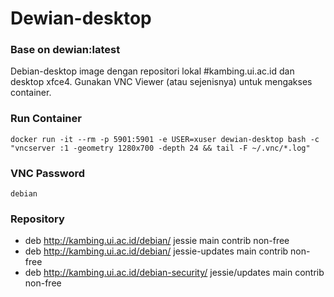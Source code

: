 # Dewian-desktop 

### Base on dewian:latest

Debian-desktop image dengan repositori lokal #kambing.ui.ac.id dan desktop xfce4. Gunakan VNC Viewer (atau sejenisnya) untuk mengakses container.

### Run Container

```
docker run -it --rm -p 5901:5901 -e USER=xuser dewian-desktop bash -c "vncserver :1 -geometry 1280x700 -depth 24 && tail -F ~/.vnc/*.log"
```

### VNC Password

```
debian
```

### Repository

  - deb http://kambing.ui.ac.id/debian/ jessie main contrib non-free
  - deb http://kambing.ui.ac.id/debian/ jessie-updates main contrib non-free
  - deb http://kambing.ui.ac.id/debian-security/ jessie/updates main contrib non-free

